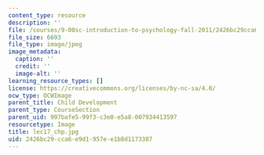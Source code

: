 ```yaml
---
content_type: resource
description: ''
file: /courses/9-00sc-introduction-to-psychology-fall-2011/2426bc29cca6e9d1957ee1b8d1173387_lec17_chp.jpg
file_size: 6693
file_type: image/jpeg
image_metadata:
  caption: ''
  credit: ''
  image-alt: ''
learning_resource_types: []
license: https://creativecommons.org/licenses/by-nc-sa/4.0/
ocw_type: OCWImage
parent_title: Child Development
parent_type: CourseSection
parent_uid: 997bafe5-99f3-c3e0-e5a8-007934413597
resourcetype: Image
title: lec17_chp.jpg
uid: 2426bc29-cca6-e9d1-957e-e1b8d1173387
---
```

